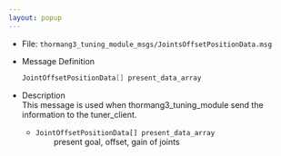 ```yaml
---
layout: popup
---
```


- File: `thormang3_tuning_module_msgs/JointsOffsetPositionData.msg`

- Message Definition  
    ```c
    JointOffsetPositionData[] present_data_array
    ```

- Description  
This message is used when thormang3_tuning_module send the information to the tuner_client.  

    * `JointOffsetPositionData[] present_data_array`  
&emsp;&emsp; present goal, offset, gain of joints
